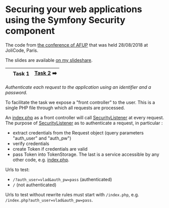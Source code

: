 # Securing your web applications using the Symfony Security component

The code from [the conference of AFUP](https://www.meetup.com/fr-FR/afup-paris-php/events/253944518/)
that was held 28/08/2018 at JoliCode, Paris.

The slides are available [on my slideshare](https://fr.slideshare.net/VladyslavRiabchenko/scurisation-de-vos-applications-web-laide-du-composant-security-de-symfony).

| | Task 1 | [Task 2] :arrow_right: |
| --- | --- | --- |

*Authenticate each request to the application using an identifier and a password.*

To facilitate the task we expose a "front controller" to the user. 
This is a single PHP file through which all requests are processed. 

An [index.php] as a front controller will call [SecurityListener] at every request.
The purpose of [SecurityListener] as to authenticate a request, in particular :

- extract credentials from the Request object (query parameters "auth_user" and "auth_pw")
- verify credentials
- create Token if credentials are valid
- pass Token into TokenStorage. The last is a service accessible by any other code, 
e.g. [index.php].  

Urls to test:

* `/?auth_user=vlad&auth_pw=pass` (authenticated)
* `/` (not authenticated)

Urls to test without rewrite rules must start with `/index.php`, e.g. `/index.php?auth_user=vlad&auth_pw=pass`.

[SecurityListener]: src/Security/SecurityListener.php
[index.php]: public/index.php
[Task 2]: https://github.com/vria/symfony-security-component-use/tree/2-firewall
